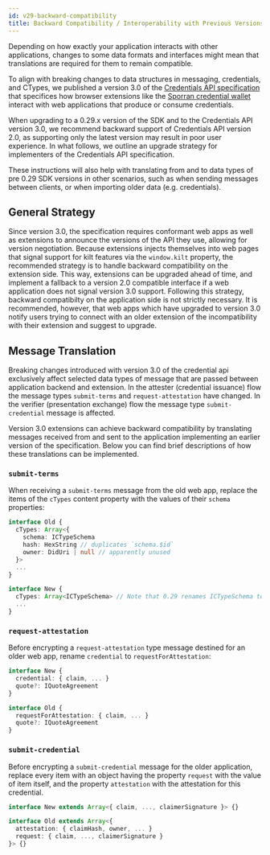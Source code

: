 ```yaml
---
id: v29-backward-compatibility
title: Backward Compatibility / Interoperability with Previous Versions
---
```


Depending on how exactly your application interacts with other applications, changes to some data formats and interfaces might mean that translations are required for them to remain compatible.

To align with breaking changes to data structures in messaging, credentials, and CTypes, we published a version 3.0 of the [Credentials API specification](https://github.com/KILTprotocol/spec-ext-credential-api) that specifices how browser extensions like the [Sporran credential wallet](https://github.com/BTE-Trusted-Entity/sporran-extension) interact with web applications that produce or consume credentials.

When upgrading to a 0.29.x version of the SDK and to the Credentials API version 3.0, we recommend backward support of Credentials API version 2.0, as supporting only the latest version may result in poor user experience. In what follows, we outline an upgrade strategy for implementers of the Credentials API specification.

These instructions will also help with translating from and to data types of pre 0.29 SDK versions in other scenarios, such as when sending messages between clients, or when importing older data (e.g. credentials).

## General Strategy

Since version 3.0, the specification requires conformant web apps as well as extensions to announce the versions of the API they use, allowing for version negotiation.
Because extensions injects themselves into web pages that signal support for kilt features via the `window.kilt` property, the recommended strategy is to handle backward compatibility on the extension side.
This way, extensions can be upgraded ahead of time, and implement a fallback to a version 2.0 compatible interface if a web application does not signal version 3.0 support.
Following this strategy, backward compatibilty on the application side is not strictly necessary.
It is recommended, however, that web apps which have upgraded to version 3.0 notify users trying to connect with an older extension of the incompatibility with their extension and suggest to upgrade.

## Message Translation

Breaking changes introduced with version 3.0 of the credential api exclusively affect selected data types of message that are passed between application backend and extension.
In the attester (credential issuance) flow the message types `submit-terms` and `request-attestation` have changed.
In the verifier (presentation exchange) flow the message type `submit-credential` message is affected.

Version 3.0 extensions can achieve backward compatibility by translating messages received from and sent to the application implementing an earlier version of the specification.
Below you can find brief descriptions of how these translations can be implemented.

<!--TODO: After Sporran release, replace with the following
Below you can find links to the code examples of how this is achieved in the Sporran extension, but we also provide brief descriptions of how you can implement these steps yourself.
-->

### `submit-terms`

When receiving a `submit-terms` message from the old web app, replace the items of the `cTypes` content property with the values of their `schema` properties:

```ts
interface Old {
  cTypes: Array<{
    schema: ICTypeSchema
    hash: HexString // duplicates `schema.$id`
    owner: DidUri | null // apparently unused
  }>
  ...
}

interface New {
  cTypes: Array<ICTypeSchema> // Note that 0.29 renames ICTypeSchema to ICType
  ...
}
```

<!--TODO: After Sporran release, and add link to code example here and for the other 2 message types
[> Code Example in the Sporran Extension Repository]()
-->

### `request-attestation`

Before encrypting a `request-attestation` type message destined for an older web app, rename `credential` to `requestForAttestation`:

```ts
interface New {
  credential: { claim, ... }
  quote?: IQuoteAgreement
}

interface Old {
  requestForAttestation: { claim, ... }
  quote?: IQuoteAgreement
}
```

### `submit-credential`

Before encrypting a `submit-credential` message for the older application, replace every item with an object having the property `request` with the value of item itself, and the property `attestation` with the attestation for this credential.

```ts
interface New extends Array<{ claim, ..., claimerSignature }> {}

interface Old extends Array<{
  attestation: { claimHash, owner, ... }
  request: { claim, ..., claimerSignature }
}> {}
```
